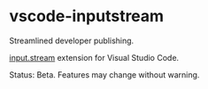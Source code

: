 # vscode-inputstream

Streamlined developer publishing.

[input.stream](https://input.stream) extension for Visual Studio Code.

Status: Beta.  Features may change without warning.